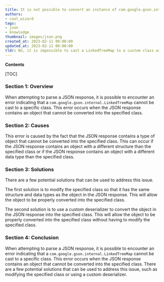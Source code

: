 ```yaml
---
title: It is not possible to convert an instance of com.google.gson.internal.linkedtreemap into an instance of the specified class
authors:
- cool_wizard
tags:
- json
- knowledge
thumbnail: images/json.png
created_at: 2023-02-11 00:00:00
updated_at: 2023-02-11 00:00:00
tldr: No, it is impossible to cast a LinkedTreeMap to a custom class as they are different types.
---
```


**Contents**

[TOC]

### Section 1: Overview

When attempting to parse a JSON response, it is possible to encounter an error indicating that a `com.google.gson.internal.LinkedTreeMap` cannot be cast to a specific class. This error occurs when the JSON response contains an object that cannot be converted into the specified class.

### Section 2: Causes

This error is caused by the fact that the JSON response contains a type of object that cannot be converted into the specified class. This can occur if the JSON response contains an object with a different structure than the specified class or if the JSON response contains an object with a different data type than the specified class.

### Section 3: Solutions

There are a few potential solutions that can be used to address this issue.

The first solution is to modify the specified class so that it has the same structure and data types as the object in the JSON response. This will allow the object to be properly converted into the specified class.

The second solution is to use a custom deserializer to convert the object in the JSON response into the specified class. This will allow the object to be properly converted into the specified class without having to modify the specified class.

### Section 4: Conclusion

When attempting to parse a JSON response, it is possible to encounter an error indicating that a `com.google.gson.internal.LinkedTreeMap` cannot be cast to a specific class. This error occurs when the JSON response contains an object that cannot be converted into the specified class. There are a few potential solutions that can be used to address this issue, such as modifying the specified class or using a custom deserializer.
